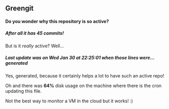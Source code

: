 ## Greengit

#### Do you wonder why this repository is so active?

##### After all it has 45 commits!

But is it *really* active? Well...

##### Last update was on Wed Jan 30 at 22:25:01 when those lines were... generated

Yes, generated, because it certainly helps a lot to have such an active repo!

Oh and there was **64%** disk usage on the machine
where there is the cron updating this file.

Not the best way to monitor a VM in the cloud but it works! :)
